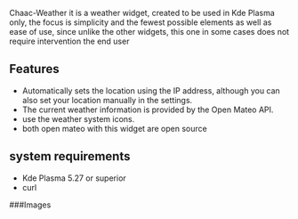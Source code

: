Chaac-Weather it is a weather widget, created to be used in Kde Plasma only, the focus is simplicity and the fewest possible elements as well as ease of use, since unlike the other widgets, this one in some cases does not require intervention the end user 

## Features

- Automatically sets the location using the IP address, although you can also set your location manually in the settings.
- The current weather information is provided by the Open Mateo API.
- use the weather system icons.
- both open mateo with this widget are open source

## system requirements

- Kde Plasma 5.27 or superior
- curl  



###Images
